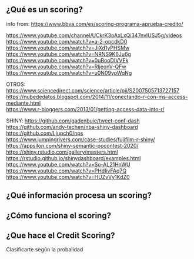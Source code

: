 ## ¿Qué es un scoring?

info from: https://www.bbva.com/es/scoring-programa-aprueba-credito/  

https://www.youtube.com/channel/UCkrK3pAxLxQi347nvlUSJ5g/videos  
https://www.youtube.com/watch?v=a-2-opcdkD0  
https://www.youtube.com/watch?v=JiXd1yPHSMw  
https://www.youtube.com/watch?v=NRNS9K6Ju6g  
https://www.youtube.com/watch?v=0uBooDIVVEk  
https://www.youtube.com/watch?v=RIjeonV-QFw  
https://www.youtube.com/watch?v=u0N09ypWqNg  

OTROS:  
https://www.sciencedirect.com/science/article/pii/S2007505713727157  
https://nubededatos.blogspot.com/2014/11/conectando-r-con-ms-access-mediante.html  
https://www.r-bloggers.com/2013/01/getting-access-data-into-r/  


SHINY:
https://github.com/gadenbuie/tweet-conf-dash  
https://github.com/andy-techen/nba-shiny-dashboard  
https://github.com/Ljupch0/nps  
https://www.jumpingrivers.com/case-studies/fujifilm-r-shiny/  
https://appsilon.com/shiny-semantic-pocontest-2020/  
https://shiny.rstudio.com/gallery/masters.html  
https://rstudio.github.io/shinydashboard/examples.html  
https://www.youtube.com/watch?v=So-AL21HnWU  
https://www.youtube.com/watch?v=PHdIivFAq7Q  
https://www.youtube.com/watch?v=HUZvVy1KdZ0  


## ¿Qué información procesa un scoring?

## ¿Cómo funciona el scoring?

## ¿Que hace el Credit Scoring?
Clasificarte según la probalidad
